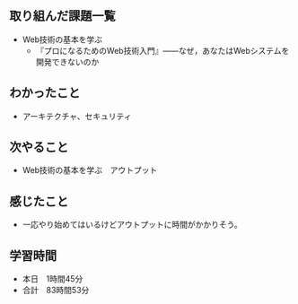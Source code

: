 ## 取り組んだ課題一覧
- Web技術の基本を学ぶ 
  - 『プロになるためのWeb技術入門』――なぜ，あなたはWebシステムを開発できないのか
## わかったこと
- アーキテクチャ、セキュリティ
## 次やること
- Web技術の基本を学ぶ　アウトプット
## 感じたこと
- 一応やり始めてはいるけどアウトプットに時間がかかりそう。
## 学習時間
- 本日　1時間45分
- 合計　83時間53分
